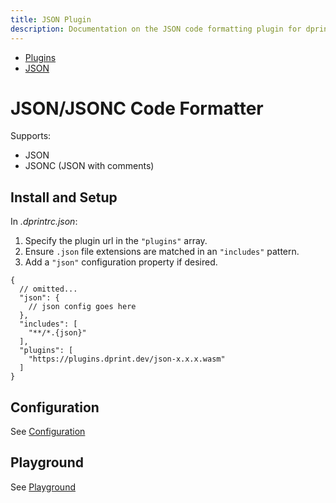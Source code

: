 ```yaml
---
title: JSON Plugin
description: Documentation on the JSON code formatting plugin for dprint.
---
```


<nav class="breadcrumb" aria-label="breadcrumbs">
  <ul>
    <li><a href="/plugins">Plugins</a></li>
    <li><a href="/plugins/json">JSON</a></li>
  </ul>
</nav>

# JSON/JSONC Code Formatter

Supports:

- JSON
- JSONC (JSON with comments)

## Install and Setup

In _.dprintrc.json_:

1. Specify the plugin url in the `"plugins"` array.
2. Ensure `.json` file extensions are matched in an `"includes"` pattern.
3. Add a `"json"` configuration property if desired.

```jsonc
{
  // omitted...
  "json": {
    // json config goes here
  },
  "includes": [
    "**/*.{json}"
  ],
  "plugins": [
    "https://plugins.dprint.dev/json-x.x.x.wasm"
  ]
}
```

## Configuration

See [Configuration](/plugins/json/config)

## Playground

See [Playground](https://dprint.dev/playground#language/json)
